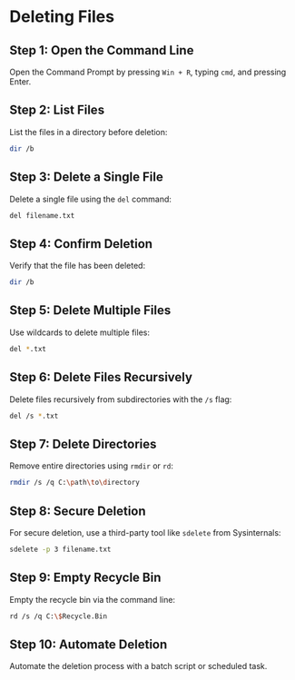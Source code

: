 # Deleting Files

## Step 1: Open the Command Line
Open the Command Prompt by pressing `Win + R`, typing `cmd`, and pressing Enter.

## Step 2: List Files
List the files in a directory before deletion:

```bash
dir /b
```

## Step 3: Delete a Single File
Delete a single file using the `del` command:

```bash
del filename.txt
```

## Step 4: Confirm Deletion
Verify that the file has been deleted:

```bash
dir /b
```

## Step 5: Delete Multiple Files
Use wildcards to delete multiple files:

```bash
del *.txt
```

## Step 6: Delete Files Recursively
Delete files recursively from subdirectories with the `/s` flag:

```bash
del /s *.txt
```

## Step 7: Delete Directories
Remove entire directories using `rmdir` or `rd`:

```bash
rmdir /s /q C:\path\to\directory
```

## Step 8: Secure Deletion
For secure deletion, use a third-party tool like `sdelete` from Sysinternals:

```bash
sdelete -p 3 filename.txt
```

## Step 9: Empty Recycle Bin
Empty the recycle bin via the command line:

```bash
rd /s /q C:\$Recycle.Bin
```

## Step 10: Automate Deletion
Automate the deletion process with a batch script or scheduled task.

